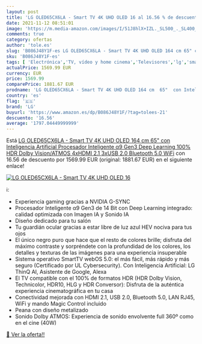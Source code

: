 ```yaml
---
layout: post
title: 'LG OLED65CX6LA - Smart TV 4K UHD OLED 16 al 16.56 % de descuento'
date: 2021-11-12 08:51:01
image: 'https://m.media-amazon.com/images/I/51J8hlX+IZL._SL500_._SL400_.jpg'
comments: true
category: ofertas
author: 'tole.es'
slug: 'B086J48Y1F-es LG OLED65CX6LA - Smart TV 4K UHD OLED 164 cm 65" con...'
sku: 'B086J48Y1F-es'
tags: [ 'Electrónica','TV, vídeo y home cinema','Televisores','lg','smart','tv', ]
actualPrice: 1569.99 EUR
currency: EUR
price: 1569.99
comparePrice: 1881.67 EUR
prodname: 'LG OLED65CX6LA - Smart TV 4K UHD OLED 164 cm  65"  con Inteligencia Artificial  Procesador Inteligente α9 Gen3  Deep Learning  100% HDR  Dolby Vision/ATMOS  4xHDMI 2.1  3xUSB 2.0  Bluetooth 5.0  WiFi'
country: 'es'
flag: '🇪🇸'
brand: 'LG'
buyurl: 'https://www.amazon.es/dp/B086J48Y1F/?tag=tolees-21'
descuento: '16.56'
average: '1797.04449999999'
---
```


Está [LG OLED65CX6LA - Smart TV 4K UHD OLED 164 cm  65"  con Inteligencia Artificial  Procesador Inteligente α9 Gen3  Deep Learning  100% HDR  Dolby Vision/ATMOS  4xHDMI 2.1  3xUSB 2.0  Bluetooth 5.0  WiFi](https://www.amazon.es/dp/B086J48Y1F/?tag=tolees-21) con 16.56 de descuento por 1569.99 EUR (original: 1881.67 EUR) en el siguiente enlace!

[![LG OLED65CX6LA - Smart TV 4K UHD OLED 16](https://m.media-amazon.com/images/I/51J8hlX+IZL._SL500_._SL400_.jpg)](https://www.amazon.es/dp/B086J48Y1F/?tag=tolees-21)

ℹ️:

- Experiencia gaming gracias a NVIDIA G-SYNC
- Procesador Inteligente α9 Gen3 de 14 Bit con Deep Learning integrado: calidad optimizada con Imagen IA y Sonido IA
- Diseño dedicado para tu salón
- Tu guardián ocular gracias a estar libre de luz azul HEV nociva para tus ojos
- El único negro puro que hace que el resto de colores brille; disfruta del máximo contraste y sorpréndete con la profundidad de los colores, los detalles y texturas de las imágenes para una experiencia insuperable
- Sistema operativo SmartTV webOS 5.0: el más fácil, más rápido y más seguro (Certificado por UL Cybersecurity). Con Inteligencia Artificial: LG ThinQ AI, Asistente de Google, Alexa
- El TV compatible con el 100% de formatos HDR (HDR Dolby Vision, Technicolor, HDR10, HLG y HDR Conversor): Disfruta de la auténtica experiencia cinematográfica en tu casa
- Conectividad mejorada con HDMI 2.1, USB 2.0, Bluetooth 5.0, LAN RJ45, WiFi y mando Magic Control incluido
- Peana con diseño metalizado
- Sonido Dolby ATMOS: Experiencia de sonido envolvente full 360º como en el cine (40W)

[🛒 Ver la oferta!!](https://www.amazon.es/dp/B086J48Y1F/?tag=tolees-21)
